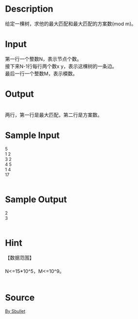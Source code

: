 
# Description

<div class="content"><p><span style="font-size: medium">给定一棵树，求他的最大匹配和最大匹配的方案数(mod m)。</span></p>
<p></p></div>

# Input

<div class="content"><p><span style="font-size: medium">第一行一个整数N，表示节点个数。<br/>
接下来N-1行每行两个数x y，表示这棵树的一条边。<br/>
最后一行一个整数M，表示模数。</span></p>
<p></p></div>

# Output

<div class="content"><p><span style="font-size: medium"><br/>
两行，第一行是最大匹配，第二行是方案数。</span></p>
<p></p></div>

# Sample Input

<div class="content"><span class="sampledata">5<br/>
1 2<br/>
3 2<br/>
4 5<br/>
1 4<br/>
17<br/>
<br/>
</span></div>

# Sample Output

<div class="content"><span class="sampledata">2<br/>
3<br/>
<br/>
</span></div>

# Hint

<div class="content"><p></p><p><span style="font-size: medium">【数据范围】<br/><br/>
N&lt;=15*10^5，M&lt;=10^9。<br/><br/>
</span></p><p></p></div>

# Source

<div class="content"><p><a href="problemset.php?search=By Sbullet">By Sbullet</a></p></div>

